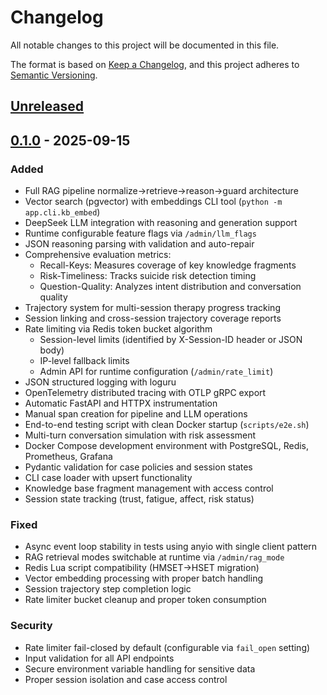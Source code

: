 # Changelog

All notable changes to this project will be documented in this file.

The format is based on [Keep a Changelog](https://keepachangelog.com/en/1.0.0/),
and this project adheres to [Semantic Versioning](https://semver.org/spec/v2.0.0.html).

## [Unreleased]

## [0.1.0] - 2025-09-15

### Added
- Full RAG pipeline normalize→retrieve→reason→guard architecture
- Vector search (pgvector) with embeddings CLI tool (`python -m app.cli.kb_embed`)
- DeepSeek LLM integration with reasoning and generation support
- Runtime configurable feature flags via `/admin/llm_flags`
- JSON reasoning parsing with validation and auto-repair
- Comprehensive evaluation metrics:
  - Recall-Keys: Measures coverage of key knowledge fragments
  - Risk-Timeliness: Tracks suicide risk detection timing
  - Question-Quality: Analyzes intent distribution and conversation quality
- Trajectory system for multi-session therapy progress tracking
- Session linking and cross-session trajectory coverage reports
- Rate limiting via Redis token bucket algorithm
  - Session-level limits (identified by X-Session-ID header or JSON body)
  - IP-level fallback limits
  - Admin API for runtime configuration (`/admin/rate_limit`)
- JSON structured logging with loguru
- OpenTelemetry distributed tracing with OTLP gRPC export
- Automatic FastAPI and HTTPX instrumentation
- Manual span creation for pipeline and LLM operations
- End-to-end testing script with clean Docker startup (`scripts/e2e.sh`)
- Multi-turn conversation simulation with risk assessment
- Docker Compose development environment with PostgreSQL, Redis, Prometheus, Grafana
- Pydantic validation for case policies and session states
- CLI case loader with upsert functionality
- Knowledge base fragment management with access control
- Session state tracking (trust, fatigue, affect, risk status)

### Fixed
- Async event loop stability in tests using anyio with single client pattern
- RAG retrieval modes switchable at runtime via `/admin/rag_mode`
- Redis Lua script compatibility (HMSET→HSET migration)
- Vector embedding processing with proper batch handling
- Session trajectory step completion logic
- Rate limiter bucket cleanup and proper token consumption

### Security
- Rate limiter fail-closed by default (configurable via `fail_open` setting)
- Input validation for all API endpoints
- Secure environment variable handling for sensitive data
- Proper session isolation and case access control

[Unreleased]: https://github.com/yourorg/rag-patient/compare/v0.1.0...HEAD
[0.1.0]: https://github.com/yourorg/rag-patient/releases/tag/v0.1.0